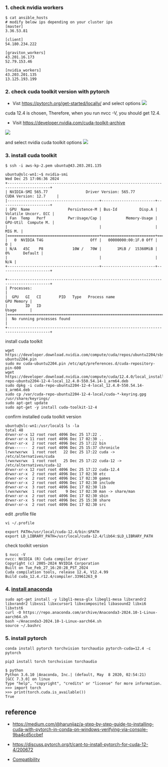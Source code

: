 ### 1. check nvidia workers ###

```
$ cat ansible_hosts
# modify below ips depending on your cluster ips
[master]
3.36.53.81

[client]
54.180.234.222

[graviton_workers]
43.201.16.173
52.79.153.46

[nvidia_workers]
43.203.201.135
13.125.193.199
```

### 2. check cuda toolkit version with pytorch ###
* Vist https://pytorch.org/get-started/locally/ and select options
![](https://github.com/gnosia93/slurm-on-grv/blob/main/slurm/images/pytorch-1.png)

cuda 12.4 is chosen, Therefore, when you run nvcc -V, you should get 12.4.

* Visit https://developer.nvidia.com/cuda-toolkit-archive

![](https://github.com/gnosia93/slurm-on-grv/blob/main/slurm/images/cuda-toolkit-1.png)

and select nvidia cuda toolkit options
![](https://github.com/gnosia93/slurm-on-grv/blob/main/slurm/images/cuda-toolkit-2.png)


### 3. install cuda toolkit ###
```
$ ssh -i aws-kp-2.pem ubuntu@43.203.201.135

ubuntu@slc-wn1:~$ nvidia-smi
Wed Dec 25 17:06:36 2024
+-----------------------------------------------------------------------------------------+
| NVIDIA-SMI 565.77                 Driver Version: 565.77         CUDA Version: 12.7     |
|-----------------------------------------+------------------------+----------------------+
| GPU  Name                 Persistence-M | Bus-Id          Disp.A | Volatile Uncorr. ECC |
| Fan  Temp   Perf          Pwr:Usage/Cap |           Memory-Usage | GPU-Util  Compute M. |
|                                         |                        |               MIG M. |
|=========================================+========================+======================|
|   0  NVIDIA T4G                     Off |   00000000:00:1F.0 Off |                    0 |
| N/A   45C    P8             10W /   70W |       1MiB /  15360MiB |      0%      Default |
|                                         |                        |                  N/A |
+-----------------------------------------+------------------------+----------------------+

+-----------------------------------------------------------------------------------------+
| Processes:                                                                              |
|  GPU   GI   CI        PID   Type   Process name                              GPU Memory |
|        ID   ID                                                               Usage      |
|=========================================================================================|
|  No running processes found                                                             |
+-----------------------------------------------------------------------------------------+
```
install cuda toolkit 
```
wget https://developer.download.nvidia.com/compute/cuda/repos/ubuntu2204/sbsa/cuda-ubuntu2204.pin
sudo mv cuda-ubuntu2204.pin /etc/apt/preferences.d/cuda-repository-pin-600
wget https://developer.download.nvidia.com/compute/cuda/12.4.0/local_installers/cuda-repo-ubuntu2204-12-4-local_12.4.0-550.54.14-1_arm64.deb
sudo dpkg -i cuda-repo-ubuntu2204-12-4-local_12.4.0-550.54.14-1_arm64.deb
sudo cp /var/cuda-repo-ubuntu2204-12-4-local/cuda-*-keyring.gpg /usr/share/keyrings/
sudo apt-get update
sudo apt-get -y install cuda-toolkit-12-4
```
confirm installed cuda toolkit version
```
ubuntu@slc-wn1:/usr/local$ ls -la
total 48
drwxr-xr-x 12 root root 4096 Dec 25 17:22 .
drwxr-xr-x 11 root root 4096 Dec 17 02:30 ..
drwxr-xr-x  2 root root 4096 Dec 25 17:22 bin
drwx------  2 root root 4096 Dec 25 15:37 chronicle
lrwxrwxrwx  1 root root   22 Dec 25 17:22 cuda -> /etc/alternatives/cuda
lrwxrwxrwx  1 root root   25 Dec 25 17:22 cuda-12 -> /etc/alternatives/cuda-12
drwxr-xr-x 12 root root 4096 Dec 25 17:22 cuda-12.4
drwxr-xr-x  2 root root 4096 Dec 17 02:30 etc
drwxr-xr-x  2 root root 4096 Dec 17 02:30 games
drwxr-xr-x  2 root root 4096 Dec 17 02:30 include
drwxr-xr-x  3 root root 4096 Dec 17 02:30 lib
lrwxrwxrwx  1 root root    9 Dec 17 02:30 man -> share/man
drwxr-xr-x  2 root root 4096 Dec 17 02:30 sbin
drwxr-xr-x  5 root root 4096 Dec 25 15:38 share
drwxr-xr-x  2 root root 4096 Dec 17 02:30 src
```

edit .profile file
```
vi ~/.profile

export PATH=/usr/local/cuda-12.4/bin:$PATH
export LD_LIBRARY_PATH=/usr/local/cuda-12.4/lib64:$LD_LIBRARY_PATH
```

check toolkit version
```
$ nvcc -V
nvcc: NVIDIA (R) Cuda compiler driver
Copyright (c) 2005-2024 NVIDIA Corporation
Built on Tue_Feb_27_16:20:28_PST_2024
Cuda compilation tools, release 12.4, V12.4.99
Build cuda_12.4.r12.4/compiler.33961263_0
```

### 4. [install anaconda](https://docs.anaconda.com/anaconda/install/) ###

```
sudo apt-get install -y libgl1-mesa-glx libegl1-mesa libxrandr2 libxrandr2 libxss1 libxcursor1 libxcomposite1 libasound2 libxi6 libxtst6
curl -O https://repo.anaconda.com/archive/Anaconda3-2024.10-1-Linux-aarch64.sh
bash ~/Anaconda3-2024.10-1-Linux-aarch64.sh
source ~/.bashrc
```

### 5. install pytorch ###
```
conda install pytorch torchvision torchaudio pytorch-cuda=12.4 -c pytorch 
```
```
pip3 install torch torchvision torchaudio
```

```
$ python
Python 3.6.10 |Anaconda, Inc.| (default, May  8 2020, 02:54:21) 
[GCC 7.3.0] on linux
Type "help", "copyright", "credits" or "license" for more information.
>>> import torch
>>> print(torch.cuda.is_available())
True
```

## reference ##

* https://medium.com/@harunijaz/a-step-by-step-guide-to-installing-cuda-with-pytorch-in-conda-on-windows-verifying-via-console-9ba4cd5ccbef

* https://discuss.pytorch.org/t/cant-to-install-pytorch-for-cuda-12-4/200672

* [Compatibility](https://xoft.tistory.com/85) 

